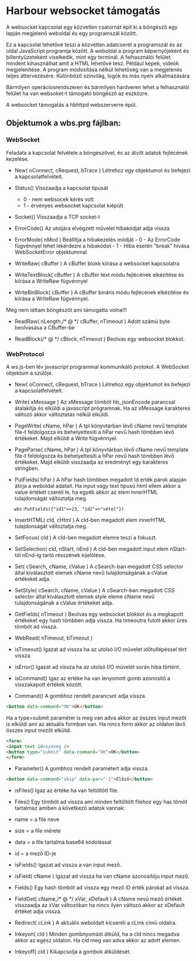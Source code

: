 # Harbour websocket támogatás

A websocket kapcsolat egy közvetlen csatornát épít ki a böngésző egy lapján megjelenő weboldal és egy programszál között.

Ez a kapcsolat lehetővé teszi a közvetlen adatcserét a programszál és az oldal JavaScript programja között.
A weboldal a program képernyőjeként és billentyűzeteként viselkedik, mint egy terminál.
A felhasználói felület mindent kihasználhat amit a HTML lehetővé tesz.
Például képek, videók megjelenítése. A program módosítása nélkül lehetőség van a megjelenés teljes áttervezésére.
Különböző színvilág, logók és más nyelv alkalmazására

Bármilyen operáciosrendszeren és bármilyen hardveren lehet a felhasználói felület ha van websoket-t támogató böngésző az eszközre.

A websocket támogatás a hbhttpd webszerverre épül.

## Objektumok a wbs.prg fájlban:

### WebSocket
   Feladata a kapcsolat felvétele a böngészővel, és az átvitt adatok fejlécének kezelése.
     
   * New( oConnect, cRequest, bTrace )
   Létrehoz egy objektumot és befejezi a kapcsolatfelvételt.

   * Status()
   Visszaadja a kapcsolat típusát
      - 0 - nem websocek kérés volt
      - 1 - érvényes websocket kapcsolat kiépült

   *   Socket()
   Visszaadja a TCP socket-t 

   *    ErrorCode()
   Az utoljára elvégzett művelet hibakódját adja vissza

   *    ErrorMode( nMod )
   Beállítja a hibakezelés módját
      -  0 - Az ErrorCode fügvénnyel lehet lekérdezni a hibakódot
      -  1 - Hiba esetén "break" hívása WebSocketError objektummal

   *   WriteRaw( cBuffer )
   A cBuffer blokk kiírása a websocket kapcsolatra

   *    WriteTextBlock( cBuffer )
   A cBuffer text módu fejlécének elkézítése és kiírása a WriteRaw fügvénnyel

   *    WriteBinBlock( cBuffer )
   A cBuffer bináris módu fejlécének elkézítése és kiírása a WriteRaw fügvénnyel.
       
   Még nem láttam böngészőt ami támogatta volna!!!

   *    ReadRaw( nLength,/* @ */ cBuffer, nTimeout )
   Adott számú byte beolvasása a CBuffer-be

   *    ReadBlock(/* @ */ cBlock, nTimeout )
   Beolvas egy websocket blokkot.

### WebProtocol
   A ws.js-ben lév javascript programmal kommunikáló protokol.
   A WebSocket objektum a szúlője.
    
   * New( oConnect, cRequest, bTrace )
   Létrehoz egy objektumot és befejezi a kapcsolatfelvételt.

   * Write( xMessage )
   Az xMessage tömböt hb_jsonEncode parancsal átalakítja és elküldi a javascript prógramnak.
   Ha az xMessage karakteres változó akkor változtatás nélkűl elküldi.
 
   * PageWrite( cName, hPar )
   A tpl könyvtárban lévő cName nevű template file-t feldolgozza és behelyettesíti a hPar nevű hash tömbben
   lévő értékeket. Majd elküldi a Write fügvénnyel.
 
   * PageParse( cName, hPar )
   A tpl könyvtárban lévő cName nevű template file-t feldolgozza és behelyettesíti a hPar nevű hash tömbben
   lévő értékeket. Majd elküldi visszaadja az eredményt egy karakteres stringben.
 
   * PutFields( hPar )
   A hPar hash tömbben megadott Id érték párok alapján átirja a weboldal adatait.
   Ha input vagy text típusú html ellem akkor a value értékét cseréli le, ha egyéb akkor az elem innerHTML tulajdonságát változtatja meg.
   ````xbase
      wbs:PutFields({"id1"=>23, "id2"=>"vétel"})
   ````

   * InsertHTML( cId, cHtml )
   A cId-ben megadott elem innerHTML tulajdonságát változtatja meg.

   * SetFocus( cId )
   A cId-ben megadott elemre teszi a fokuszt.

   * SetSelection( cId, nStart, nEnd )
   A cId-ben megadott input elem nStart-tól nEnd-ig tartó résszének kijelölése.

   * Set( cSearch, cName, cValue )
   A cSearch-ban megadott CSS selector által kiválasztott elemek cName nevű tulajdonságának a cValue értékeket adja.

   * SetStyle( cSearch, cName, cValue )
   A cSearch-ban megadott CSS selector által kiválasztott elemek style eleme cName nevű tulajdonságának a cValue értékeket adja.

   * GetFields( nTimeout )
   Beolvas egy websocket blokkot és a megkapott értékeket egy hash tömbben adja vissza.
   Ha timeoutra futott akkor üres tömböt ad vissza.

   * WebRead( nTimeout, bTimeout )
   * isTimeout()
   Igazat ad vissza ha az utolsó I/O müvelet időtullépéssel tért vissza.

   * isError()
   Igazat ad vissza ha az utolsó I/O müvelet során hiba történt.

   * isCommand()
   Igaz az értéke ha van lenyomott gomb azonosító a visszakapott értékek között.

   * Command()
   A gombhoz rendelt parancsot adja vissza.
   ````HTML
   <button data-command="OK">OK</button>
   ````
   Ha a type=submit paraméter is meg van adva akkor az összes input mezőt is elküldi ami az aktuális formban van. 
   Ha nincs form akkor az oldalon lávő összes input mezőt elküldi.
   ````HTML
   <form>
   <input text id=szoveg />
   <button type="submit" data-command="OK">OK</button>
   </form>
   ````

   * Parameter()
   A gombhoz rendelt paramétert adja vissza.
   ````HTML
   <button data-command="skip" data-par="-1">Előző</button>
   ````

   * isFiles()
   Igaz az értéke ha van feltöltött file.

   * Files()
   Egy tömböt ad vissza ami minden feltöltött filehoz egy has tömöt tartalmaz amiben a következö adatok vannak:
   * name = a file neve
   * size = a file mérete
   * data = a file tartalma base64 kódolással
   * id   = a mező ID-je

   * isFields()
   Igazat ad vissza a van input mező.

   * isField( cName )
   Igazat ad vissza ha van cName azonosítóju input mező.

   * Fields()
   Egy hash tömböt ad vissza egy mező iD érték párokat ad vissza.

   * FieldGet( cName,/* @ */ xVar, xDefault )
   A cName nevü mező értékét visszaadja az xVar változóban ha nincs ilyen változó akkor az xDefault értéket  adja vissza.

   * Redirect( cLink )
   A aktuális weboldalt kicseréli a cLink című oldalra.

   * Inkeyon( cId )
   Minden gombnyomást átküld, ha a cId nincs megadva akkor az egész oldalon. Ha cId meg van adva akkor az adott elemen.

   * Inkeyoff( cId )
   Kikapcsolja a gombok átküldését.

